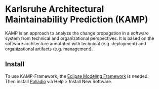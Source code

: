 # Karlsruhe Architectural Maintainability Prediction (KAMP)

KAMP is an approach to analyze the change propagation in a software system from technical and organizational perspectives. It is based on the software architecture annotated with technical (e.g. deployment) and organizational artifacts (e.g. management).

## Install

To use KAMP-Framework, the [Eclipse Modeling Framework](http://www.eclipse.org/downloads/packages/eclipse-modeling-tools/neon3) is needed.  
Then install [Palladio](https://sdqweb.ipd.kit.edu/eclipse/palladiosimulator/nightly/) via Help > Install New Software.

